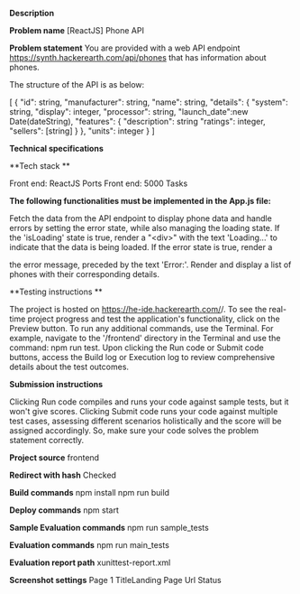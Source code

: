 **Description**

**Problem name**
[ReactJS] Phone API

**Problem statement**
You are provided with a web API endpoint https://synth.hackerearth.com/api/phones that has information about phones.


The structure of the API is as below:

[
  {
    "id": string,
    "manufacturer": string,
    "name": string,
    "details": {
      "system": string,
      "display": integer,
      "processor": string,
      "launch_date":new Date(dateString),
      "features": {
        "description": string
        "ratings": integer,
        "sellers": [string]
      }
    },
    "units": integer
  }
]

**Technical specifications**


**Tech stack **

Front end: ReactJS
Ports 
Front end: 5000
Tasks

**The following functionalities must be implemented in the App.js file:**

Fetch the data from the API endpoint to display phone data and handle errors by setting the error state, while also managing the loading state.
If the 'isLoading' state is true, render a "\<div\>" with the text 'Loading...' to indicate that the data is being loaded.
If the error state is true, render a <div> the error message, preceded by the text 'Error:'. Render and display a list of phones with their corresponding details.

**Testing instructions **

The project is hosted on https://he-ide.hackerearth.com/<generated-hash>/. To see the real-time project progress and test the application's functionality, click on the Preview button.
To run any additional commands, use the Terminal. For example, navigate to the '/frontend' directory in the Terminal and use the command: npm run test.
Upon clicking the Run code or Submit code buttons, access the Build log or Execution log to review comprehensive details about the test outcomes.

**Submission instructions**

Clicking Run code compiles and runs your code against sample tests, but it won't give scores.
Clicking Submit code runs your code against multiple test cases, assessing different scenarios holistically and the score will be assigned accordingly. So, make sure your code solves the problem statement correctly.


**Project source**
frontend

**Redirect with hash**
Checked

**Build commands**
npm install
npm run build

**Deploy commands**
npm start

**Sample Evaluation commands**
npm run sample_tests

**Evaluation commands**
npm run main_tests

**Evaluation report path**
xunittest-report.xml

**Screenshot settings**
Page 1
TitleLanding Page
Url
Status
